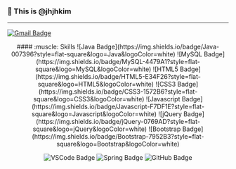 ### 👋 This is @jhjhkim
- - -

[![Gmail Badge](https://img.shields.io/badge/Gmail-EA4335?style=flat-square&logo=Gmail&logoColor=white&link=mailto:jihyun.kim.cd@gmail.com)](mailto:jihyun.kim.cd@gmail.com)

<div align="center">
#### :muscle: Skills
![Java Badge](https://img.shields.io/badge/Java-007396?style=flat-square&logo=Java&logoColor=white)
![MySQL Badge](https://img.shields.io/badge/MySQL-4479A1?style=flat-square&logo=MySQL&logoColor=white)
![HTML5 Badge](https://img.shields.io/badge/HTML5-E34F26?style=flat-square&logo=HTML5&logoColor=white)
![CSS3 Badge](https://img.shields.io/badge/CSS3-1572B6?style=flat-square&logo=CSS3&logoColor=white)
![Javascript Badge](https://img.shields.io/badge/Javascript-F7DF1E?style=flat-square&logo=Javascript&logoColor=white)
![jQuery Badge](https://img.shields.io/badge/jQuery-0769AD?style=flat-square&logo=jQuery&logoColor=white)
![Bootstrap Badge](https://img.shields.io/badge/Bootstrap-7952B3?style=flat-square&logo=Bootstrap&logoColor=white)

![VSCode Badge](https://img.shields.io/badge/Visual%20Studio%20Code-007ACC?style=flat-square&logo=Visual%20Studio%20Code&logoColor=white)
![Spring Badge](https://img.shields.io/badge/Spring-6DB33F?style=flat-square&logo=Spring&logoColor=white)
![GitHub Badge](https://img.shields.io/badge/GitHub-181717?style=flat-square&logo=GitHub&logoColor=white)
</div>
